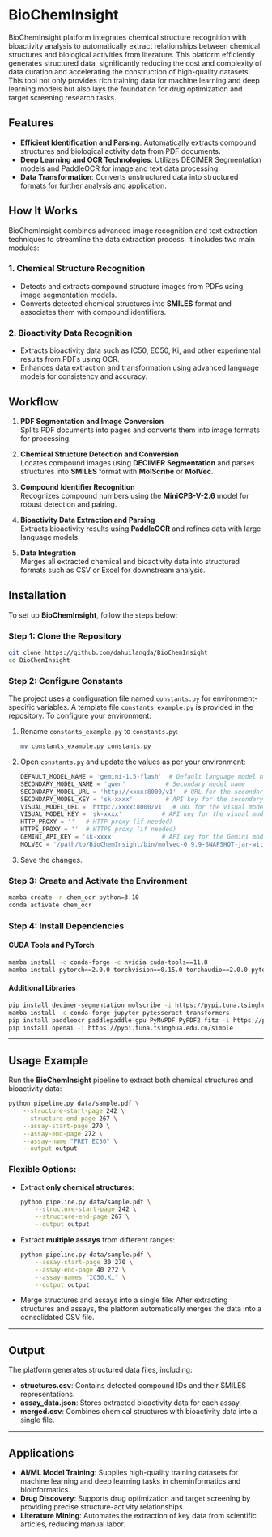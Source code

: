 # BioChemInsight

BioChemInsight platform integrates chemical structure recognition with bioactivity analysis to automatically extract relationships between chemical structures and biological activities from literature. This platform efficiently generates structured data, significantly reducing the cost and complexity of data curation and accelerating the construction of high-quality datasets. This tool not only provides rich training data for machine learning and deep learning models but also lays the foundation for drug optimization and target screening research tasks.

## Features

- **Efficient Identification and Parsing**: Automatically extracts compound structures and biological activity data from PDF documents.
- **Deep Learning and OCR Technologies**: Utilizes DECIMER Segmentation models and PaddleOCR for image and text data processing.
- **Data Transformation**: Converts unstructured data into structured formats for further analysis and application.

## How It Works

BioChemInsight combines advanced image recognition and text extraction techniques to streamline the data extraction process. It includes two main modules:

### 1. **Chemical Structure Recognition**
   - Detects and extracts compound structure images from PDFs using image segmentation models.
   - Converts detected chemical structures into **SMILES** format and associates them with compound identifiers.

### 2. **Bioactivity Data Recognition**
   - Extracts bioactivity data such as IC50, EC50, Ki, and other experimental results from PDFs using OCR.
   - Enhances data extraction and transformation using advanced language models for consistency and accuracy.

## Workflow

1. **PDF Segmentation and Image Conversion**  
   Splits PDF documents into pages and converts them into image formats for processing.  
   
2. **Chemical Structure Detection and Conversion**  
   Locates compound images using **DECIMER Segmentation** and parses structures into **SMILES** format with **MolScribe** or **MolVec**.

3. **Compound Identifier Recognition**  
   Recognizes compound numbers using the **MiniCPB-V-2.6** model for robust detection and pairing.

4. **Bioactivity Data Extraction and Parsing**  
   Extracts bioactivity results using **PaddleOCR** and refines data with large language models.

5. **Data Integration**  
   Merges all extracted chemical and bioactivity data into structured formats such as CSV or Excel for downstream analysis.

## Installation

To set up **BioChemInsight**, follow the steps below:

### Step 1: Clone the Repository

```bash
git clone https://github.com/dahuilangda/BioChemInsight
cd BioChemInsight
```

### Step 2: Configure Constants

The project uses a configuration file named `constants.py` for environment-specific variables. A template file `constants_example.py` is provided in the repository. To configure your environment:

1. Rename `constants_example.py` to `constants.py`:
   ```bash
   mv constants_example.py constants.py
   ```

2. Open `constants.py` and update the values as per your environment:
   ```python
   DEFAULT_MODEL_NAME = 'gemini-1.5-flash'  # Default language model name
   SECONDARY_MODEL_NAME = 'qwen'           # Secondary model name
   SECONDARY_MODEL_URL = 'http://xxxx:8000/v1'  # URL for the secondary model
   SECONDARY_MODEL_KEY = 'sk-xxxx'         # API key for the secondary model
   VISUAL_MODEL_URL = 'http://xxxx:8000/v1'  # URL for the visual model
   VISUAL_MODEL_KEY = 'sk-xxxx'           # API key for the visual model
   HTTP_PROXY = ''   # HTTP proxy (if needed)
   HTTPS_PROXY = ''  # HTTPS proxy (if needed)
   GEMINI_API_KEY = 'sk-xxxx'             # API key for the Gemini model
   MOLVEC = '/path/to/BioChemInsight/bin/molvec-0.9.9-SNAPSHOT-jar-with-dependencies.jar'  # Path to MolVec JAR
   ```

3. Save the changes.

### Step 3: Create and Activate the Environment

```bash
mamba create -n chem_ocr python=3.10
conda activate chem_ocr
```

### Step 4: Install Dependencies

#### CUDA Tools and PyTorch
```bash
mamba install -c conda-forge -c nvidia cuda-tools==11.8
mamba install pytorch==2.0.0 torchvision==0.15.0 torchaudio==2.0.0 pytorch-cuda=11.8 -c pytorch -c nvidia
```

#### Additional Libraries
```bash
pip install decimer-segmentation molscribe -i https://pypi.tuna.tsinghua.edu.cn/simple
mamba install -c conda-forge jupyter pytesseract transformers
pip install paddleocr paddlepaddle-gpu PyMuPDF PyPDF2 fitz -i https://pypi.tuna.tsinghua.edu.cn/simple
pip install openai -i https://pypi.tuna.tsinghua.edu.cn/simple
```

---

## Usage Example

Run the **BioChemInsight** pipeline to extract both chemical structures and bioactivity data:

```bash
python pipeline.py data/sample.pdf \
    --structure-start-page 242 \
    --structure-end-page 267 \
    --assay-start-page 270 \
    --assay-end-page 272 \
    --assay-name "FRET EC50" \
    --output output
```

### Flexible Options:
- Extract **only chemical structures**:
  ```bash
  python pipeline.py data/sample.pdf \
      --structure-start-page 242 \
      --structure-end-page 267 \
      --output output
  ```

- Extract **multiple assays** from different ranges:
  ```bash
  python pipeline.py data/sample.pdf \
      --assay-start-page 30 270 \
      --assay-end-page 40 272 \
      --assay-names "IC50,Ki" \
      --output output
  ```

- Merge structures and assays into a single file:
  After extracting structures and assays, the platform automatically merges the data into a consolidated CSV file.

---

## Output

The platform generates structured data files, including:
- **structures.csv**: Contains detected compound IDs and their SMILES representations.
- **assay_data.json**: Stores extracted bioactivity data for each assay.
- **merged.csv**: Combines chemical structures with bioactivity data into a single file.

---

## Applications

- **AI/ML Model Training**: Supplies high-quality training datasets for machine learning and deep learning tasks in cheminformatics and bioinformatics.
- **Drug Discovery**: Supports drug optimization and target screening by providing precise structure-activity relationships.
- **Literature Mining**: Automates the extraction of key data from scientific articles, reducing manual labor.